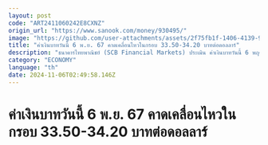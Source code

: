 ```yaml
---
layout: post
code: "ART2411060242E8CXNZ"
origin_url: "https://www.sanook.com/money/930495/"
image: "https://github.com/user-attachments/assets/2f75fb1f-1406-4139-970d-ebce201bcf03"
title: "ค่าเงินบาทวันนี้ 6 พ.ย. 67 คาดเคลื่อนไหวในกรอบ 33.50-34.20 บาทต่อดอลลาร์"
description: "ธนาคารไทยพาณิชย์ (SCB Financial Markets) ประเมิน ค่าเงินบาทวันนี้ 6 พฤศจิกายน 2567 คาดเคลื่อนไหวในกรอบ 33.50-34.20 บาทต่อดอลลาร์"
category: "ECONOMY"
language: "th"
date: 2024-11-06T02:49:58.146Z
---
```


# ค่าเงินบาทวันนี้ 6 พ.ย. 67 คาดเคลื่อนไหวในกรอบ 33.50-34.20 บาทต่อดอลลาร์